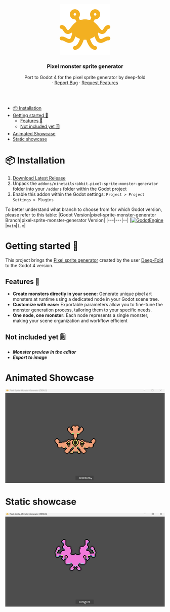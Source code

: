 <div align="center">
	<img src="icon.svg" alt="Logo" width="160" height="160">

<h3 align="center">Pixel monster sprite generator</h3>

  <p align="center">
   Port to Godot 4 for the pixel sprite generator by deep-fold
	<br />
	·
	<a href="https://github.com/ninetailsrabbit/pixel-sprite-monster-generator/issues/new?assignees=ninetailsrabbit&labels=%F0%9F%90%9B+bug&projects=&template=bug_report.md&title=">Report Bug</a>
	·
	<a href="https://github.com/ninetailsrabbit/pixel-sprite-monster-generator/issues/new?assignees=ninetailsrabbit&labels=%E2%AD%90+feature&projects=&template=feature_request.md&title=">Request Features</a>
  </p>
</div>

<br>
<br>

- [📦 Installation](#-installation)
- [Getting started 🚀](#getting-started-)
  - [Features 👾](#features-)
  - [Not included yet 🗒️](#not-included-yet-️)
- [Animated Showcase](#animated-showcase)
- [Static showcase](#static-showcase)

# 📦 Installation

1. [Download Latest Release](https://github.com/ninetailsrabbit/pixel-sprite-monster-generator/releases/latest)
2. Unpack the `addons/ninetailsrabbit.pixel-sprite-monster-generator` folder into your `/addons` folder within the Godot project
3. Enable this addon within the Godot settings: `Project > Project Settings > Plugins`

To better understand what branch to choose from for which Godot version, please refer to this table:
|Godot Version|pixel-sprite-monster-generator Branch|pixel-sprite-monster-generator Version|
|---|---|--|
|[![GodotEngine](https://img.shields.io/badge/Godot_4.3.x_stable-blue?logo=godotengine&logoColor=white)](https://godotengine.org/)|`main`|`1.x`|

# Getting started 🚀

This project brings the [Pixel sprite generator](https://deep-fold.itch.io/pixel-sprite-generator) created by the user [Deep-Fold](https://github.com/Deep-Fold) to the Godot 4 version.

## Features 👾

- **Create monsters directly in your scene:** Generate unique pixel art monsters at runtime using a dedicated node in your Godot scene tree.
- **Customize with ease:** Exportable parameters allow you to fine-tune the monster generation process, tailoring them to your specific needs.
- **One node, one monster:** Each node represents a single monster, making your scene organization and workflow efficient

## Not included yet 🗒️

- **_Monster preview in the editor_**
- **_Export to image_**

# Animated Showcase

![animated_showcase](images/animated_showcase.gif)

# Static showcase

![animated_showcase](images/static_showcase.gif)
